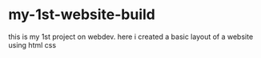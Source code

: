 # my-1st-website-build
this is my 1st project on webdev. here i created a basic layout of a website using html css
